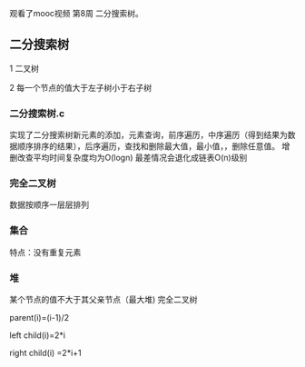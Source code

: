 观看了mooc视频 第8周 二分搜索树。



## 二分搜索树
1 二叉树

2 每一个节点的值大于左子树小于右子树
### 二分搜索树.c
实现了二分搜索树新元素的添加，元素查询，前序遍历，中序遍历（得到结果为数据顺序排序的结果），后序遍历，查找和删除最大值，最小值，，删除任意值。
增删改查平均时间复杂度均为O(logn) 最差情况会退化成链表O(n)级别
### 完全二叉树
数据按顺序一层层排列
### 集合
特点：没有重复元素
### 堆
某个节点的值不大于其父亲节点（最大堆)
完全二叉树

parent(i)=(i-1)/2

left child(i)=2*i

right child(i) =2*i+1
